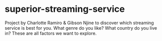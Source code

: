 # superior-streaming-service
Project by Charlotte Ramiro &amp; Gibson Njine to discover which streaming service is best for you. What genre do you like? What country do you live in? These are all factors we want to explore.
